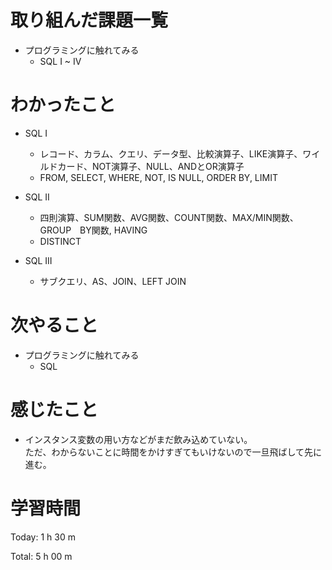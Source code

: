 # 取り組んだ課題一覧
- プログラミングに触れてみる
  - SQL I ~ IV

# わかったこと
- SQL I 
  - レコード、カラム、クエリ、データ型、比較演算子、LIKE演算子、ワイルドカード、NOT演算子、NULL、ANDとOR演算子
  - FROM, SELECT, WHERE, NOT, IS NULL, ORDER BY, LIMIT
    
- SQL II
  - 四則演算、SUM関数、AVG関数、COUNT関数、MAX/MIN関数、GROUP　BY関数, HAVING
  - DISTINCT
 
- SQL III
  - サブクエリ、AS、JOIN、LEFT JOIN

# 次やること
- プログラミングに触れてみる
  - SQL

# 感じたこと  
- インスタンス変数の用い方などがまだ飲み込めていない。  
  ただ、わからないことに時間をかけすぎてもいけないので一旦飛ばして先に進む。

# 学習時間
Today: 1 h 30 m

Total: 5 h 00 m
